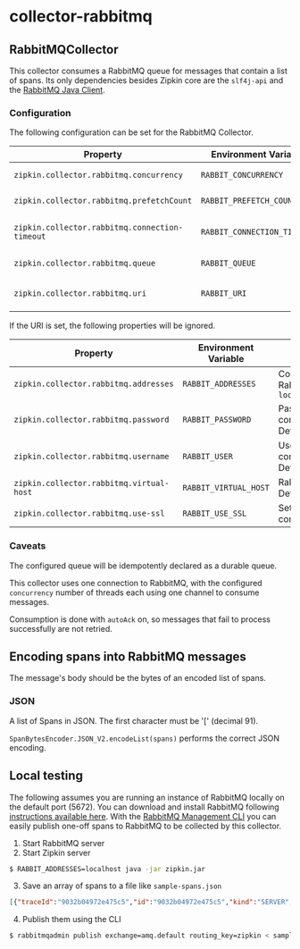 # collector-rabbitmq

## RabbitMQCollector
This collector consumes a RabbitMQ queue for messages that contain a list of spans.
Its only dependencies besides Zipkin core are the `slf4j-api` and the [RabbitMQ Java Client](https://github.com/rabbitmq/rabbitmq-java-client).

### Configuration

The following configuration can be set for the RabbitMQ Collector.

Property | Environment Variable | Description
--- | --- | ---
`zipkin.collector.rabbitmq.concurrency` | `RABBIT_CONCURRENCY` | Number of concurrent consumers. Defaults to `1`
`zipkin.collector.rabbitmq.prefetchCount` | `RABBIT_PREFETCH_COUNT` | Channel prefetch count. Defaults to `0` (infinite)
`zipkin.collector.rabbitmq.connection-timeout` | `RABBIT_CONNECTION_TIMEOUT` | Milliseconds to wait establishing a connection. Defaults to `60000` (1 minute)
`zipkin.collector.rabbitmq.queue` | `RABBIT_QUEUE` | Queue from which to collect span messages. Defaults to `zipkin`
`zipkin.collector.rabbitmq.uri` | `RABBIT_URI` | [RabbitMQ URI spec](https://www.rabbitmq.com/uri-spec.html)-compliant URI, ex. `amqp://user:pass@host:10000/vhost`

If the URI is set, the following properties will be ignored.

Property | Environment Variable | Description
--- | --- | ---
`zipkin.collector.rabbitmq.addresses` | `RABBIT_ADDRESSES` | Comma-separated list of RabbitMQ addresses, ex. `localhost:5672,localhost:5673`
`zipkin.collector.rabbitmq.password` | `RABBIT_PASSWORD`| Password to use when connecting to RabbitMQ. Defaults to `guest`
`zipkin.collector.rabbitmq.username` | `RABBIT_USER` | Username to use when connecting to RabbitMQ. Defaults to `guest`
`zipkin.collector.rabbitmq.virtual-host` | `RABBIT_VIRTUAL_HOST` | RabbitMQ virtual host to use. Defaults to `/`
`zipkin.collector.rabbitmq.use-ssl` | `RABBIT_USE_SSL` | Set to `true` to use SSL when connecting to RabbitMQ

### Caveats

The configured queue will be idempotently declared as a durable queue.

This collector uses one connection to RabbitMQ, with the configured `concurrency` number of threads
each using one channel to consume messages.

Consumption is done with `autoAck` on, so messages that fail to process successfully are not retried.

## Encoding spans into RabbitMQ messages
The message's body should be the bytes of an encoded list of spans.

### JSON
A list of Spans in JSON. The first character must be '[' (decimal 91).

`SpanBytesEncoder.JSON_V2.encodeList(spans)` performs the correct JSON encoding.

## Local testing

The following assumes you are running an instance of RabbitMQ locally on the default port (5672).
You can download and install RabbitMQ following [instructions available here](https://www.rabbitmq.com/download.html).
With the [RabbitMQ Management CLI](https://www.rabbitmq.com/management-cli.html) you can easily publish
one-off spans to RabbitMQ to be collected by this collector.

1. Start RabbitMQ server
2. Start Zipkin server
```bash
$ RABBIT_ADDRESSES=localhost java -jar zipkin.jar
```
3. Save an array of spans to a file like `sample-spans.json`
```json
[{"traceId":"9032b04972e475c5","id":"9032b04972e475c5","kind":"SERVER","name":"get","timestamp":1505990621526000,"duration":612898,"localEndpoint":{"serviceName":"brave-webmvc-example","ipv4":"192.168.1.113"},"remoteEndpoint":{"serviceName":"","ipv4":"127.0.0.1","port":60149},"tags":{"error":"500 Internal Server Error","http.path":"/a"}}]
```
4. Publish them using the CLI
```bash
$ rabbitmqadmin publish exchange=amq.default routing_key=zipkin < sample-spans.json
```
